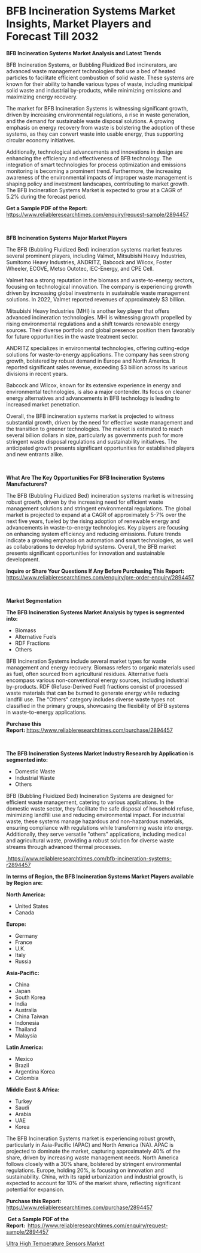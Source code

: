 <p><h1>BFB Incineration Systems Market Insights, Market Players and Forecast Till 2032</h1></p><p><strong>BFB Incineration Systems Market Analysis and Latest Trends</strong></p>
<p><p>BFB Incineration Systems, or Bubbling Fluidized Bed incinerators, are advanced waste management technologies that use a bed of heated particles to facilitate efficient combustion of solid waste. These systems are known for their ability to handle various types of waste, including municipal solid waste and industrial by-products, while minimizing emissions and maximizing energy recovery. </p><p>The market for BFB Incineration Systems is witnessing significant growth, driven by increasing environmental regulations, a rise in waste generation, and the demand for sustainable waste disposal solutions. A growing emphasis on energy recovery from waste is bolstering the adoption of these systems, as they can convert waste into usable energy, thus supporting circular economy initiatives. </p><p>Additionally, technological advancements and innovations in design are enhancing the efficiency and effectiveness of BFB technology. The integration of smart technologies for process optimization and emissions monitoring is becoming a prominent trend. Furthermore, the increasing awareness of the environmental impacts of improper waste management is shaping policy and investment landscapes, contributing to market growth. The BFB Incineration Systems Market is expected to grow at a CAGR of 5.2% during the forecast period.</p></p>
<p><strong>Get a Sample PDF of the Report:&nbsp;</strong> <a href="https://www.reliableresearchtimes.com/enquiry/request-sample/2894457?utm_campaign=2009&utm_medium=2&utm_source=Github&utm_content=ia&utm_term=15032025&utm_id=bfb-incineration-systems">https://www.reliableresearchtimes.com/enquiry/request-sample/2894457</a></p>
<p>&nbsp;</p>
<p><strong>BFB Incineration Systems Major Market Players</strong></p>
<p><p>The BFB (Bubbling Fluidized Bed) incineration systems market features several prominent players, including Valmet, Mitsubishi Heavy Industries, Sumitomo Heavy Industries, ANDRITZ, Babcock and Wilcox, Foster Wheeler, ECOVE, Metso Outotec, IEC-Energy, and CPE Cell.</p><p>Valmet has a strong reputation in the biomass and waste-to-energy sectors, focusing on technological innovation. The company is experiencing growth driven by increasing global investments in sustainable waste management solutions. In 2022, Valmet reported revenues of approximately $3 billion.</p><p>Mitsubishi Heavy Industries (MHI) is another key player that offers advanced incineration technologies. MHI is witnessing growth propelled by rising environmental regulations and a shift towards renewable energy sources. Their diverse portfolio and global presence position them favorably for future opportunities in the waste treatment sector.</p><p>ANDRITZ specializes in environmental technologies, offering cutting-edge solutions for waste-to-energy applications. The company has seen strong growth, bolstered by robust demand in Europe and North America. It reported significant sales revenue, exceeding $3 billion across its various divisions in recent years.</p><p>Babcock and Wilcox, known for its extensive experience in energy and environmental technologies, is also a major contender. Its focus on cleaner energy alternatives and advancements in BFB technology is leading to increased market penetration. </p><p>Overall, the BFB incineration systems market is projected to witness substantial growth, driven by the need for effective waste management and the transition to greener technologies. The market is estimated to reach several billion dollars in size, particularly as governments push for more stringent waste disposal regulations and sustainability initiatives. The anticipated growth presents significant opportunities for established players and new entrants alike.</p></p>
<p>&nbsp;</p>
<p><strong>What Are The Key Opportunities For BFB Incineration Systems Manufacturers?</strong></p>
<p><p>The BFB (Bubbling Fluidized Bed) incineration systems market is witnessing robust growth, driven by the increasing need for efficient waste management solutions and stringent environmental regulations. The global market is projected to expand at a CAGR of approximately 5-7% over the next five years, fueled by the rising adoption of renewable energy and advancements in waste-to-energy technologies. Key players are focusing on enhancing system efficiency and reducing emissions. Future trends indicate a growing emphasis on automation and smart technologies, as well as collaborations to develop hybrid systems. Overall, the BFB market presents significant opportunities for innovation and sustainable development.</p></p>
<p><strong>Inquire or Share Your Questions If Any Before Purchasing This Report:</strong> <a href="https://www.reliableresearchtimes.com/enquiry/pre-order-enquiry/2894457?utm_campaign=2009&utm_medium=2&utm_source=Github&utm_content=ia&utm_term=15032025&utm_id=bfb-incineration-systems">https://www.reliableresearchtimes.com/enquiry/pre-order-enquiry/2894457</a></p>
<p>&nbsp;</p>
<p><strong>Market Segmentation</strong></p>
<p><strong>The BFB Incineration Systems Market Analysis by types is segmented into:</strong></p>
<p><ul><li>Biomass</li><li>Alternative Fuels</li><li>RDF Fractions</li><li>Others</li></ul></p>
<p><p>BFB Incineration Systems include several market types for waste management and energy recovery. Biomass refers to organic materials used as fuel, often sourced from agricultural residues. Alternative fuels encompass various non-conventional energy sources, including industrial by-products. RDF (Refuse-Derived Fuel) fractions consist of processed waste materials that can be burned to generate energy while reducing landfill use. The "Others" category includes diverse waste types not classified in the primary groups, showcasing the flexibility of BFB systems in waste-to-energy applications.</p></p>
<p><strong>Purchase this Report:&nbsp;</strong><a href="https://www.reliableresearchtimes.com/purchase/2894457?utm_campaign=2009&utm_medium=2&utm_source=Github&utm_content=ia&utm_term=15032025&utm_id=bfb-incineration-systems">https://www.reliableresearchtimes.com/purchase/2894457</a></p>
<p>&nbsp;</p>
<p><strong>The BFB Incineration Systems Market Industry Research by Application is segmented into:</strong></p>
<p><ul><li>Domestic Waste</li><li>Industrial Waste</li><li>Others</li></ul></p>
<p><p>BFB (Bubbling Fluidized Bed) Incineration Systems are designed for efficient waste management, catering to various applications. In the domestic waste sector, they facilitate the safe disposal of household refuse, minimizing landfill use and reducing environmental impact. For industrial waste, these systems manage hazardous and non-hazardous materials, ensuring compliance with regulations while transforming waste into energy. Additionally, they serve versatile "others" applications, including medical and agricultural waste, providing a robust solution for diverse waste streams through advanced thermal processes.</p></p>
<p><a href="https://www.reliableresearchtimes.com/bfb-incineration-systems-r2894457?utm_campaign=2009&utm_medium=2&utm_source=Github&utm_content=ia&utm_term=15032025&utm_id=bfb-incineration-systems">&nbsp;https://www.reliableresearchtimes.com/bfb-incineration-systems-r2894457</a></p>
<p><strong>In terms of Region, the BFB Incineration Systems Market Players available by Region are:</strong></p>
<p>
    <p> <strong> North America: </strong>
        <ul>
            <li>United States</li>
            <li>Canada</li>
        </ul>
        </p> 
    <p> <strong> Europe: </strong>
        <ul>
            <li>Germany</li>
            <li>France</li>
            <li>U.K.</li>
            <li>Italy</li>
            <li>Russia</li>
        </ul>
        </p> 
    <p> <strong> Asia-Pacific: </strong>
        <ul>
            <li>China</li>
            <li>Japan</li>
            <li>South Korea</li>
            <li>India</li>
            <li>Australia</li>
            <li>China Taiwan</li>
            <li>Indonesia</li>
            <li>Thailand</li>
            <li>Malaysia</li>
        </ul>
        </p> 
    <p> <strong> Latin America: </strong>
        <ul>
            <li>Mexico</li>
            <li>Brazil</li>
            <li>Argentina Korea</li>
            <li>Colombia</li>
        </ul>
        </p> 
    <p> <strong> Middle East & Africa: </strong>
        <ul>
            <li>Turkey</li>
            <li>Saudi</li>
            <li>Arabia</li>
            <li>UAE</li>
            <li>Korea</li>
        </ul>
    </p>
    </p>
<p><p>The BFB Incineration Systems market is experiencing robust growth, particularly in Asia-Pacific (APAC) and North America (NA). APAC is projected to dominate the market, capturing approximately 40% of the share, driven by increasing waste management needs. North America follows closely with a 30% share, bolstered by stringent environmental regulations. Europe, holding 20%, is focusing on innovation and sustainability. China, with its rapid urbanization and industrial growth, is expected to account for 10% of the market share, reflecting significant potential for expansion.</p></p>
<p><strong>Purchase this Report: </strong><a href="https://www.reliableresearchtimes.com/purchase/2894457?utm_campaign=2009&utm_medium=2&utm_source=Github&utm_content=ia&utm_term=15032025&utm_id=bfb-incineration-systems">https://www.reliableresearchtimes.com/purchase/2894457</a></p>
<p>&nbsp;<strong>Get a Sample PDF of the Report:&nbsp;&nbsp;</strong><a href="https://www.reliableresearchtimes.com/enquiry/request-sample/2894457?utm_campaign=2009&utm_medium=2&utm_source=Github&utm_content=ia&utm_term=15032025&utm_id=bfb-incineration-systems">https://www.reliableresearchtimes.com/enquiry/request-sample/2894457</a></p>
<p><strong></strong></p>
<p><p><a href="https://github.com/marloy8/Market-Research-Report-List-7/blob/main/ultra-high-temperature-sensors-market.md?utm_campaign=2009&utm_medium=2&utm_source=Github&utm_content=ia&utm_term=15032025&utm_id=bfb-incineration-systems">Ultra High Temperature Sensors Market</a></p></p>